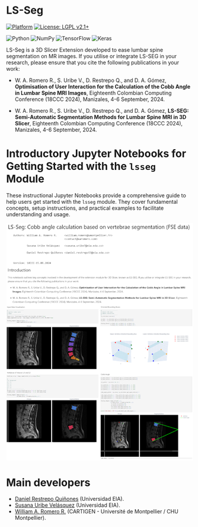 # LS-Seg 

[![Platform](https://img.shields.io/badge/3D_Slicer-Module-green)](https://www.slicer.org/)
[![License: LGPL v2.1+](https://img.shields.io/badge/LICENCE-CeCILL%202.1-blue)](http://www.cecill.info/index.en.html)

![Python](https://img.shields.io/badge/python-3670A0?style=for-the-badge&logo=python&logoColor=ffdd54)
![NumPy](https://img.shields.io/badge/numpy-%23013243.svg?style=for-the-badge&logo=numpy&logoColor=white)
![TensorFlow](https://img.shields.io/badge/TensorFlow-%23FF6F00.svg?style=for-the-badge&logo=TensorFlow&logoColor=white)
![Keras](https://img.shields.io/badge/Keras-%23D00000.svg?style=for-the-badge&logo=Keras&logoColor=white)


LS-Seg is a 3D Slicer Extension developed to ease lumbar spine segmentation on MR images. If you utilise or integrate LS-SEG in your research, please ensure that you cite the following publications in your work:

- W. A. Romero R., S. Uribe V., D. Restrepo Q., and D. A. Gómez, **Optimisation of User Interaction for the Calculation of the Cobb Angle in Lumbar Spine MRI Images**, Eighteenth Colombian Computing Conference (18CCC 2024), Manizales, 4-6 September, 2024.

- W. A. Romero R., S. Uribe V., D. Restrepo Q., and D. A. Gómez, **LS-SEG: Semi-Automatic Segmentation Methods for Lumbar Spine MRI in 3D Slicer**, Eighteenth Colombian Computing Conference (18CCC 2024), Manizales, 4-6 September, 2024.


# Introductory Jupyter Notebooks for Getting Started with the `lsseg` Module

These instructional Jupyter Notebooks provide a comprehensive guide to help users get started with the `lsseg` module. They cover fundamental concepts, setup instructions, and practical examples to facilitate understanding and usage.

[![LS-Seg: Cobb angle calculation based on vertebrae segmentation (FSE data)](./docs/readme_figures/lsseg-readme-figure_nb03.png)](https://nbviewer.org/github/CARTIGEN/LS-SEG/blob/main/notebooks/03_Cobb_angle_calculation_example_FSE2D_data.ipynb "LS-Seg: Cobb angle calculation based on vertebrae segmentation (FSE data)")


# Main developers

* [Daniel Restrepo Quiñones](https://github.com/Cecilio0) (Universidad EIA).
* [Susana Uribe Velásquez](https://github.com/Susiur) (Universidad EIA).
* [William A. Romero R.](https://github.com/waromero) (CARTIGEN - Université de Montpellier / CHU Montpellier).
